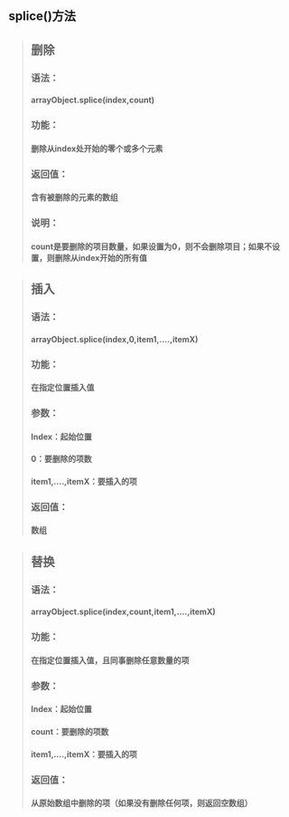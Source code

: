 ## splice()方法

>## 删除
>### 语法：
>#### arrayObject.splice(index,count)
>### 功能：
>#### 删除从index处开始的零个或多个元素
>### 返回值：
>#### 含有被删除的元素的数组
>### 说明：
>#### count是要删除的项目数量，如果设置为0，则不会删除项目；如果不设置，则删除从index开始的所有值

>## 插入
>### 语法：
>#### arrayObject.splice(index,0,item1,....,itemX)
>### 功能：
>#### 在指定位置插入值
>### 参数：
>#### Index：起始位置
>#### 0：要删除的项数
>#### item1,....,itemX：要插入的项
>### 返回值：
>#### 数组

>## 替换
>### 语法：
>#### arrayObject.splice(index,count,item1,....,itemX)
>### 功能：
>#### 在指定位置插入值，且同事删除任意数量的项
>### 参数：
>#### Index：起始位置
>#### count：要删除的项数
>#### item1,....,itemX：要插入的项
>### 返回值：
>#### 从原始数组中删除的项（如果没有删除任何项，则返回空数组）